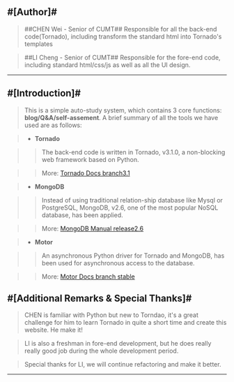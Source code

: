 #[Author]#
--------------------------------------------------------------------------

>##CHEN Wei - Senior of CUMT##
>Responsible for all the back-end code(Tornado), including transform the standard html into Tornado's templates

>##LI Cheng - Senior of CUMT##
>Responsible for the fore-end code, including standard html/css/js as well as all the UI design.          

--------------------------------------------------------------------------    


#[Introduction]#
--------------------------------------------------------------------------

>This is a simple auto-study system, which contains 3 core functions: **blog/Q&A/self-assement**. A brief summary of all the tools we have used  are as follows:

>+ **Tornado**

>>The back-end code is written in Tornado, v3.1.0, a non-blocking web framework based on Python.

>>More: [Tornado Docs branch3.1](http://www.tornadoweb.org/en/branch3.1/)

 
>+ **MongoDB**

>>Instead of using traditional relation-ship database like Mysql or PostgreSQL, MongoDB, v2.6, one of the most popular NoSQL database, has been applied.
 
>>More: [MongoDB Manual release2.6](http://docs.mongodb.org/manual/)

>+ **Motor**

>>An asynchronous Python driver for Tornado and MongoDB, has been used for asynchronous access to the database.

>>More: [Motor Docs branch stable](http://motor.readthedocs.org/en/stable/)   


#[Additional Remarks & Special Thanks]#
--------------------------------------------------------------------------
>CHEN is familiar with Python but new to Torndao, it's a great challenge for him to learn Tornado in quite a short time and create this website. He make it!

>LI is also a freshman in fore-end development, but he does really really good job during the whole development period. 

>Special thanks for LI, we will continue refactoring and make it better.

--------------------------------------------------------------------------
